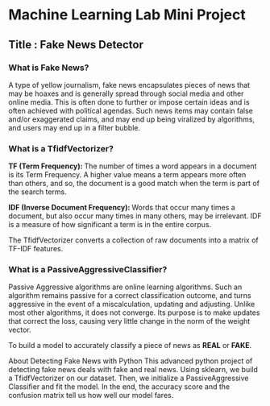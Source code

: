 # Machine Learning Lab Mini Project
## Title : Fake News Detector

### What is Fake News?
A type of yellow journalism, fake news encapsulates pieces of news that may be hoaxes and is generally spread through social media and other online media. This is often done to further or impose certain ideas and is often achieved with political agendas. Such news items may contain false and/or exaggerated claims, and may end up being viralized by algorithms, and users may end up in a filter bubble.


### What is a TfidfVectorizer?
<b> TF (Term Frequency): </b>  The number of times a word appears in a document is its Term Frequency. A higher value means a term appears more often than others, and so, the document is a good match when the term is part of the search terms.

<b>IDF (Inverse Document Frequency): </b> Words that occur many times a document, but also occur many times in many others, may be irrelevant. IDF is a measure of how significant a term is in the entire corpus.

The TfidfVectorizer converts a collection of raw documents into a matrix of TF-IDF features.

### What is a PassiveAggressiveClassifier?
Passive Aggressive algorithms are online learning algorithms. Such an algorithm remains passive for a correct classification outcome, and turns aggressive in the event of a miscalculation, updating and adjusting. Unlike most other algorithms, it does not converge. Its purpose is to make updates that correct the loss, causing very little change in the norm of the weight vector.

To build a model to accurately classify a piece of news as <b>REAL</b> or <b>FAKE</b>.

About Detecting Fake News with Python
This advanced python project of detecting fake news deals with fake and real news. Using sklearn, we build a TfidfVectorizer on our dataset. Then, we initialize a PassiveAggressive Classifier and fit the model. In the end, the accuracy score and the confusion matrix tell us how well our model fares.
